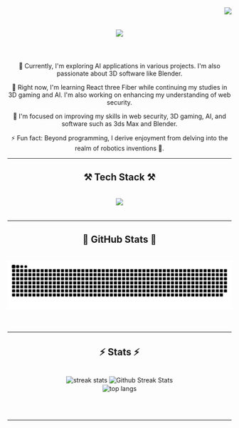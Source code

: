 
<img align="right" src="https://visitor-badge.laobi.icu/badge?page_id=HidayaWebDev.HidayaWebDev" />

<h1 align="center">
    <img src="https://readme-typing-svg.herokuapp.com/?font=Righteous&size=35&center=true&vCenter=true&width=500&height=70&duration=4000&lines=Hi+There!+👋;+I'm+Hidaya!;" />
</h1>



<br/>

<div align="center">
 
 🔭 Currently, I'm exploring AI applications in various projects. I'm also passionate about 3D software like Blender.
 
 🌱 Right now, I'm learning React three Fiber while continuing my studies in 3D gaming and AI. I'm also working on enhancing my understanding of web security.
 
 🤝 I'm focused on improving my skills in web security, 3D gaming, AI, and software such as 3ds Max and Blender.

⚡ Fun fact: Beyond programming, I derive enjoyment from delving into the realm of robotics inventions 🤖.

 </div>
 


 <hr/>
 
<h2 align="center">⚒️ Tech Stack ⚒️</h2>
<br/>
<div align="center">
    <img src="https://skillicons.dev/icons?i=react,vite,wordpress,css3,java,python,php,javascript,html5,threejs,mysql,sqlite,canva" /><br>
</div>

<br/>
<hr/>

<div align="center">
  <h2>🐍 GitHub Stats 🐍</h2>
  <br>
  <img alt="snake eating my contributions" src="https://raw.githubusercontent.com/salesp07/salesp07/output/github-contribution-grid-snake.svg" />
  <br/><br/><br/>
</div>

<hr/>

<h2 align="center">⚡ Stats ⚡</h2>
<br>
<div align=center>
  <img width=390 src="https://github-readme-streak-stats.vercel.app/?user=HidayaWebDev&count_private=true&theme=react&border_radius=10" alt="streak stats"/>
  <img src="https://github-readme-streak-stats.herokuapp.com/?user=HidayaWebDev&theme=radical&hide_border=false" alt="Github Streak Stats" />
  <br/>
  <img width=325 align="center" src="https://github-readme-stats.vercel.app/api/top-langs/?username=HidayaWebDev&theme=react&border_radius=10&layout=compact" alt="top langs" />
</div>

<br/><br/>

<hr/>

<br/>


<br/>
